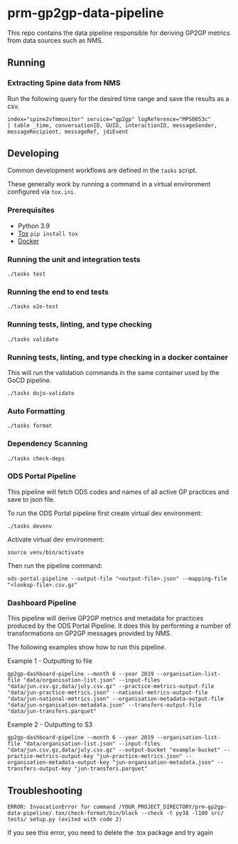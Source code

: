 # prm-gp2gp-data-pipeline

This repo contains the data pipeline responsible for deriving GP2GP metrics from data sources such as NMS.

## Running

### Extracting Spine data from NMS

Run the following query for the desired time range and save the results as a csv.

```
index="spine2vfmmonitor" service="gp2gp" logReference="MPS0053c"
| table _time, conversationID, GUID, interactionID, messageSender, messageRecipient, messageRef, jdiEvent
```

## Developing

Common development workflows are defined in the `tasks` script.

These generally work by running a command in a virtual environment configured via `tox.ini`.

### Prerequisites

- Python 3.9
- [Tox](https://tox.readthedocs.io/en/latest/#) `pip install tox`
- [Docker](https://www.docker.com/get-started)

### Running the unit and integration tests

`./tasks test`

### Running the end to end tests

`./tasks e2e-test`

### Running tests, linting, and type checking

`./tasks validate`

### Running tests, linting, and type checking in a docker container

This will run the validation commands in the same container used by the GoCD pipeline.

`./tasks dojo-validate`

### Auto Formatting

`./tasks format`

### Dependency Scanning

`./tasks check-deps`

### ODS Portal Pipeline

This pipeline will fetch ODS codes and names of all active GP practices and save to json file.

To run the ODS Portal pipeline first create virtual dev environment:

`./tasks devenv`

Activate virtual dev environment:

`source venv/bin/activate`

Then run the pipeline command:

`ods-portal-pipeline --output-file "<output-file>.json" --mapping-file "<lookup-file>.csv.gz"`

### Dashboard Pipeline

This pipeline will derive GP2GP metrics and metadata for practices produced by the ODS Portal Pipeline. It does this by performing a number of transformations on GP2GP messages provided by NMS.

The following examples show how to run this pipeline.

Example 1 - Outputting to file

`gp2gp-dashboard-pipeline --month 6 --year 2019 --organisation-list-file "data/organisation-list.json" --input-files "data/jun.csv.gz,data/july.csv.gz" --practice-metrics-output-file "data/jun-practice-metrics.json" --national-metrics-output-file "data/jun-national-metrics.json" --organisation-metadata-output-file "data/jun-organisation-metadata.json" --transfers-output-file "data/jun-transfers.parquet"`

Example 2 - Outputting to S3

`gp2gp-dashboard-pipeline --month 6 --year 2019 --organisation-list-file "data/organisation-list.json" --input-files "data/jun.csv.gz,data/july.csv.gz" --output-bucket "example-bucket" --practice-metrics-output-key "jun-practice-metrics.json" --organisation-metadata-output-key "jun-organisation-metadata.json" --transfers-output-key "jun-transfers.parquet"`

## Troubleshooting

```
ERROR: InvocationError for command /YOUR_PROJECT_DIRECTORY/prm-gp2gp-data-pipeline/.tox/check-format/bin/black --check -t py38 -l100 src/ tests/ setup.py (exited with code 2)
```

If you see this error, you need to delete the .tox package and try again
